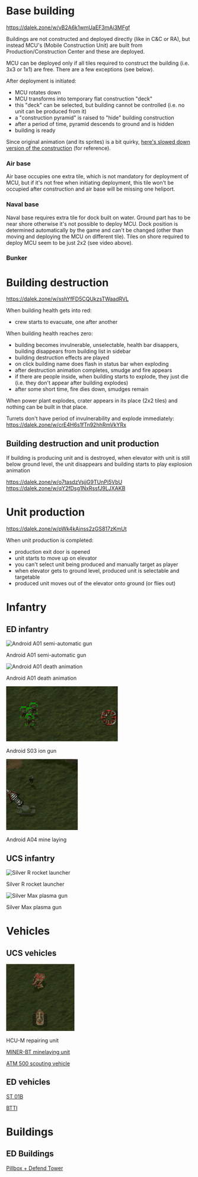 # Base building

https://dalek.zone/w/vB2A6k1wmUaEF3mAi3MFgf

Buildings are not constructed and deployed directly (like in C&C or RA), but instead MCU's (Mobile Construction Unit) are built from Production/Construction Center and these are deployed.

MCU can be deployed only if all tiles required to construct the building (i.e. 3x3 or 1x1) are free. There are a few exceptions (see below).

After deployment is initiated:
- MCU rotates down
- MCU transforms into temporary flat construction "deck"
- this "deck" can be selected, but building cannot be controlled (i.e. no unit can be produced from it)
- a "construction pyramid" is raised to "hide" building construction
- after a period of time, pyramid descends to ground and is hidden
- building is ready

Since original animation (and its sprites) is a bit quirky, [here's slowed down version of the construction](https://dalek.zone/w/nzQMX2DDB4mn5CTapibtia) (for reference).

### Air base

Air base occupies one extra tile, which is not mandatory for deployment of MCU, but if it's not free when initiating deployment, this tile won't be occupied after construction and air base will be missing one heliport.

### Naval base

Naval base requires extra tile for dock built on water. Ground part has to be near shore otherwise it's not possible to deploy MCU. Dock position is determined automatically by the game and can't be changed (other than moving and deploying the MCU on different tile). Tiles on shore required to deploy MCU seem to be just 2x2 (see video above).

### Bunker

# Building destruction

https://dalek.zone/w/sshYfFD5CQUkzsTWaadRVL

When building health gets into red:
- crew starts to evacuate, one after another

When building health reaches zero:
- building becomes invulnerable, unselectable, health bar disappers, building disappears from building list in sidebar
- building destruction effects are played
- on click building name does flash in status bar when exploding
- after destruction animation completes, smudge and fire appears
- if there are people inside, when building starts to explode, they just die (i.e. they don't appear after building explodes)
- after some short time, fire dies down, smudges remain

When power plant explodes, crater appears in its place (2x2 tiles) and nothing can be built in that place.

Turrets don't have period of invulnerability and explode immediately:
https://dalek.zone/w/crE4H6s1fTn92hhRmVkYRx

## Building destruction and unit production

If building is producing unit and is destroyed, when elevator with unit is still below ground level, the unit disappears
and building starts to play explosion animation

https://dalek.zone/w/o7tasdzVsjjG9TUnPi5VbU
https://dalek.zone/w/qY2fDsg1NxRssfJ9LJXAKB



# Unit production

https://dalek.zone/w/pWk4kAinss2zGS817zKmUt


When unit production is completed:
- production exit door is opened
- unit starts to move up on elevator
- you can't select unit being produced and manually target as player
- when elevator gets to ground level, produced unit is selectable and targetable
- produced unit moves out of the elevator onto ground (or flies out)



# Infantry

## ED infantry

![Android A01 semi-automatic gun](img/E2140_A01_shooting.gif)

Android A01 semi-automatic gun

![Android A01 death animation](img/E2140_A01_death_by_shot.gif)

Android A01 death animation

![Android S03 ion gun](img/E2140_A03_shooting.gif)

Android S03 ion gun

![Android A04 mine laying](img/E2140_A04.gif)

Android A04 mine laying

## UCS infantry

![Silver R rocket launcher](img/E2140_SilverR_shooting.gif)

Silver R rocket launcher

![Silver Max plasma gun](img/E2140_SilverMax_shooting.gif)

Silver Max plasma gun


# Vehicles

## UCS vehicles

![HCU-M repairing unit](img/E2140_hcum_repairing.gif)

HCU-M repairing unit


[MINER-BT minelaying unit](https://dalek.zone/w/c3CW7Buvhkn7qo6GLaQmR6)

[ATM 500 scouting vehicle](https://dalek.zone/w/sT7arTMCTv9NejfeWdfnw6)

## ED vehicles

[ST 01B](https://dalek.zone/w/dtFqPNzmdkkBRDqzqteuTC)

[BTTI](https://dalek.zone/w/prQ4yjTKYPVTqend5QM81s)

# Buildings

## ED Buildings

[Pillbox + Defend Tower](https://dalek.zone/w/kw2dRBFWJvt6ZFbAxEDsn5)
